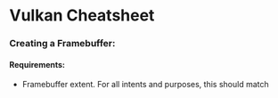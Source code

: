 # Vulkan Cheatsheet

### Creating a Framebuffer:
#### Requirements:

- Framebuffer extent. For all intents and purposes, this should match
